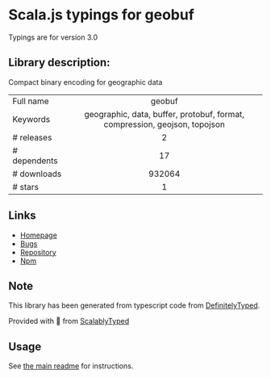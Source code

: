 
# Scala.js typings for geobuf

Typings are for version 3.0

## Library description:
Compact binary encoding for geographic data

|                    |                 |
| ------------------ | :-------------: |
| Full name          | geobuf |
| Keywords           | geographic, data, buffer, protobuf, format, compression, geojson, topojson |
| # releases         | 2 |
| # dependents       | 17 |
| # downloads        | 932064 |
| # stars            | 1 |

## Links
- [Homepage](https://github.com/mapbox/geobuf)
- [Bugs](https://github.com/mapbox/geobuf/issues)
- [Repository](https://github.com/mapbox/geobuf)
- [Npm](https://www.npmjs.com/package/geobuf)
    


## Note
This library has been generated from typescript code from [DefinitelyTyped](https://definitelytyped.org).

Provided with :purple_heart: from [ScalablyTyped](https://github.com/oyvindberg/ScalablyTyped)

## Usage
See [the main readme](../../readme.md) for instructions.


